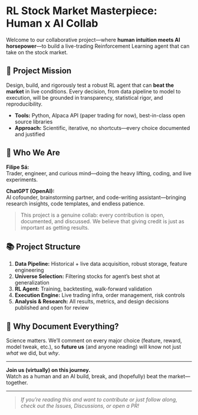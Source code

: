 # RL Stock Market Masterpiece: Human x AI Collab

Welcome to our collaborative project—where **human intuition meets AI horsepower**—to build a live-trading Reinforcement Learning agent that can take on the stock market.

## 🚀 Project Mission

Design, build, and rigorously test a robust RL agent that can **beat the market** in live conditions. Every decision, from data pipeline to model to execution, will be grounded in transparency, statistical rigor, and reproducibility.

- **Tools:** Python, Alpaca API (paper trading for now), best-in-class open source libraries
- **Approach:** Scientific, iterative, no shortcuts—every choice documented and justified

## 🤝 Who We Are

**Filipe Sá:**  
Trader, engineer, and curious mind—doing the heavy lifting, coding, and live experiments.

**ChatGPT (OpenAI):**  
AI cofounder, brainstorming partner, and code-writing assistant—bringing research insights, code templates, and endless patience.

> This project is a genuine collab: every contribution is open, documented, and discussed. We believe that giving credit is just as important as getting results.

## 📚 Project Structure

1. **Data Pipeline:** Historical + live data acquisition, robust storage, feature engineering
2. **Universe Selection:** Filtering stocks for agent’s best shot at generalization
3. **RL Agent:** Training, backtesting, walk-forward validation
4. **Execution Engine:** Live trading infra, order management, risk controls
5. **Analysis & Research:** All results, metrics, and design decisions published and open for review

## 📖 Why Document Everything?

Science matters. We’ll comment on every major choice (feature, reward, model tweak, etc.), so **future us** (and anyone reading) will know not just _what_ we did, but _why_.

---

**Join us (virtually) on this journey.**  
Watch as a human and an AI build, break, and (hopefully) beat the market—together.

---

> _If you’re reading this and want to contribute or just follow along, check out the Issues, Discussions, or open a PR!_

